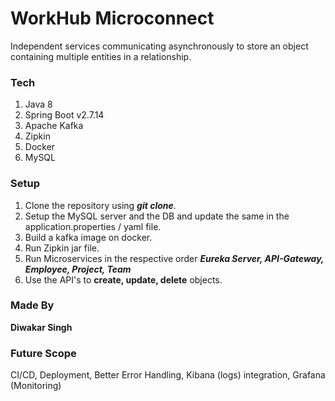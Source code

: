 
# WorkHub Microconnect

Independent services communicating asynchronously to store an object containing multiple entities in a relationship.

### Tech
1. Java 8
2. Spring Boot v2.7.14
3. Apache Kafka
4. Zipkin
5. Docker
6. MySQL

### Setup

1. Clone the repository using ***git clone***.
2. Setup the MySQL server and the DB and update the same in the application.properties / yaml file.
3. Build a kafka image on docker.
4. Run Zipkin jar file.
5. Run Microservices in the respective order ***Eureka Server, API-Gateway, Employee, Project, Team***
6. Use the API's to **create, update, delete** objects.

### Made By

**Diwakar Singh**

### Future Scope

CI/CD, Deployment, Better Error Handling, Kibana (logs) integration, Grafana (Monitoring)


